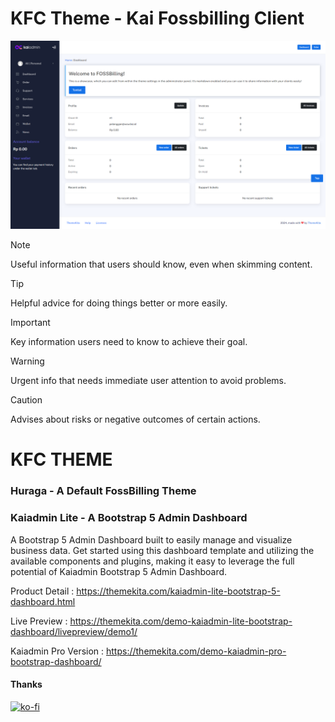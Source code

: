 # KFC Theme - Kai Fossbilling Client
![kfctheme](https://github.com/alicom13/kfc/blob/22316e23c0cba1a4f81177b8ed76c59b43dfd8c9/kfc-screencapture.png)
> [!NOTE]
> Useful information that users should know, even when skimming content.

> [!TIP]
> Helpful advice for doing things better or more easily.

> [!IMPORTANT]
> Key information users need to know to achieve their goal.

> [!WARNING]
> Urgent info that needs immediate user attention to avoid problems.

> [!CAUTION]
> Advises about risks or negative outcomes of certain actions.

# KFC THEME
### Huraga - A Default FossBilling Theme
### Kaiadmin Lite - A Bootstrap 5 Admin Dashboard
A Bootstrap 5 Admin Dashboard built to easily manage and visualize business data.
Get started using this dashboard template and utilizing the available components and plugins, making it easy to leverage the full potential of Kaiadmin Bootstrap 5 Admin Dashboard.

Product Detail : https://themekita.com/kaiadmin-lite-bootstrap-5-dashboard.html

Live Preview : https://themekita.com/demo-kaiadmin-lite-bootstrap-dashboard/livepreview/demo1/

Kaiadmin Pro Version : https://themekita.com/demo-kaiadmin-pro-bootstrap-dashboard/

#### Thanks
[![ko-fi](https://ko-fi.com/img/githubbutton_sm.svg)](https://ko-fi.com/W7W3YYACE)